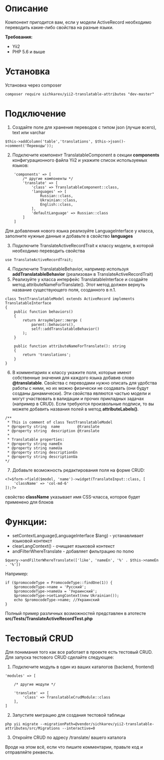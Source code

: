 # Описание

Компонент пригодится вам, если у модели ActiveRecord необходимо переводить какие-либо свойства на разные языки.

**Требования:** 
* Yii2
* PHP 5.6 и выше

# Установка
Установка через composer
```
composer require sichkarev/yii2-translatable-attributes "dev-master"
```

# Подключение
1. Создайте поле для хранения переводов с типом json (лучше всего), text или varchar
```
$this->addColumn('table','translations', $this->json()->comment('Переводы'));
```

2. Подключите компонент TranslatableComponent в секции **components** конфигурационного файла Yii2 и укажите список используемых языков:
```
    'components' => [
        /* другие компоненты */
        'translate' => [
            'class' => TranslatableComponent::class,
            'languages' => [
                Russian::class,
                Ukrainian::class,
                English::class,
            ],
            'defaultLanguage' => Russian::class
        ]
    ]
```
Для добавления нового языка реализуйте LanguageInterface у класса, заполните нужные данные и добавьте в свойство **languages**

3. Подключите TranslateActiveRecordTrait к классу модели, в которой необходимо переводить свойства
```
use TranslateActiveRecordTrait;
```

4. Подключите TranslatableBehavior, например используя **addTranslatableBehavior** (реализован в TranslateActiveRecordTrait)
5. Реализуйте у класса интерфейс TranslatableInterface и создайте метод attributeNameForTranslate().
Этот метод должен вернуть название существующего поля, созданного в п.1.
```
class TestTranslatableModel extends ActiveRecord implements TranslatableInterface
{
    public function behaviors()
    {
        return ArrayHelper::merge (
            parent::behaviors(),
            self::addTranslatableBehavior()
        );
    }

    public function attributeNameForTranslate(): string
    {
        return 'translations';
    }
}
```

6. В комментариях к классу укажите поля, которые имеют собственные значения для каждого языка добавив слово **@translatable**.
Свойства с переводами нужно описать для удобства работы с ними, но их можно физически не создавать (они будут созданы динамически). 
Эти свойства являются частью модели и могут участвовать в валидации и прочих прикладных задачах (например в CRUD).
Если требуются произвольные подписи, то вы можете добавить названия полей в метод **attributeLabels()**. 
```
/**
 * This is comment of class TestTranslatableModel
 * @property string  name        @translate
 * @property string  description @translate
 * 
 * Translatable properties:
 * @property string nameEn 
 * @property string nameUa
 * @property string descriptionEn
 * @property string descriptionUa
*/
```

7. Добавьте возможность редактирования поля на форме CRUD:
```
<?=$form->field($model, 'name')->widget(TranslateInput::class, [
    'className' => 'col-md-6'
]);?>
```
свойство **className** указывает имя CSS-класса, которое будет применено для блоков

# Функции:
- setContextLanguage(LanguageInterface $lang) - устанавливает языковой контекст
- clearLangContext() - очищает языковой контекст
- andFilterWhereTranslate - добавляет фильтрацию по полю
```
$query->andFilterWhereTranslate(['like', 'nameEn', '%' . $this->nameEn . '%'])
```

Например:
```
if ($promocodeType = PromocodeType::findOne(1)) {
    $promocodeType->name = 'Русский';
    $promocodeType->nameUa = 'Украинский';
    $promocodeType->setLangContext(new Ukrainian());
    echo $promocodeType->name; //Украинский
}
```

Полный пример различных возможностей представлен в атотесте **src/Tests/TranslateActiveRecordTest.php**

# Тестовый CRUD
Для понимания того как все работает в проекте есть тестовый CRUD. Для запуска тестового CRUD сделайте следующее:
1. Подключите модуль в один из ваших каталогов (backend, frontend)
```
'modules' => [

    /* другие модули */

    'translate' => [
        'class' => TranslatableCrudModule::class
    ],
]
```

2. Запустите миграцию для создания тестовой таблицы
```
php yii migrate --migrationPath=@vendor/sichkarev/yii2-translatable-attributes/src/Migrations --interactive=0
```

3. Откройте CRUD по адресу /translate/ вашего каталога

Вроде на этом всё, если что пишите комментарии, правьте код и отправляйте реквесты.